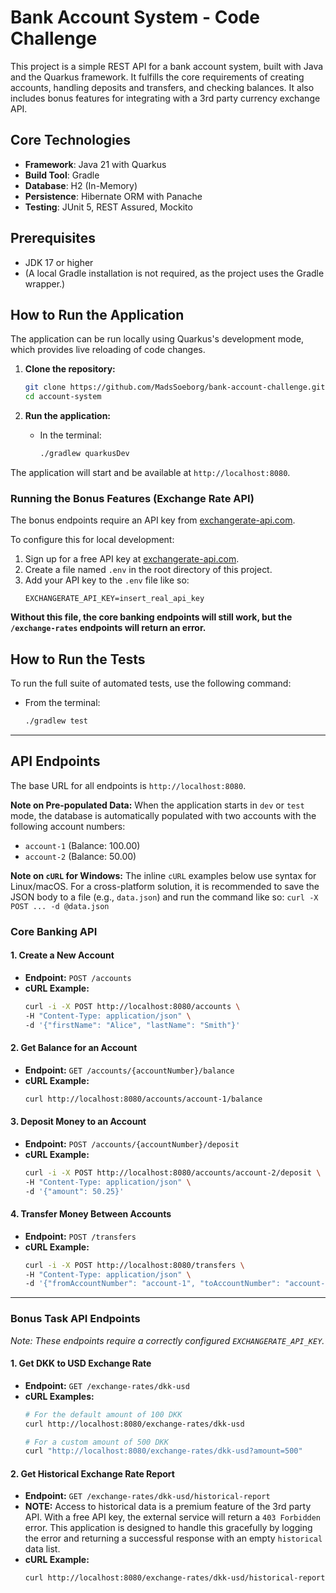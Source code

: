 # Bank Account System - Code Challenge

This project is a simple REST API for a bank account system, built with Java and the Quarkus framework. It fulfills the core requirements of creating accounts, handling deposits and transfers, and checking balances. It also includes bonus features for integrating with a 3rd party currency exchange API.


## Core Technologies

*   **Framework**: Java 21 with Quarkus
*   **Build Tool**: Gradle
*   **Database**: H2 (In-Memory)
*   **Persistence**: Hibernate ORM with Panache
*   **Testing**: JUnit 5, REST Assured, Mockito

## Prerequisites

*   JDK 17 or higher
*   (A local Gradle installation is not required, as the project uses the Gradle wrapper.)

## How to Run the Application

The application can be run locally using Quarkus's development mode, which provides live reloading of code changes.

1.  **Clone the repository:**
    ```bash
    git clone https://github.com/MadsSoeborg/bank-account-challenge.git
    cd account-system
    ```

2.  **Run the application:**
    *   In the terminal:
        ```bash
        ./gradlew quarkusDev
        ```


The application will start and be available at `http://localhost:8080`.

### Running the Bonus Features (Exchange Rate API)

The bonus endpoints require an API key from [exchangerate-api.com](https://www.exchangerate-api.com/).

To configure this for local development:
1.  Sign up for a free API key at [exchangerate-api.com](https://www.exchangerate-api.com/).
2.  Create a file named `.env` in the root directory of this project.
3.  Add your API key to the `.env` file like so:
    ```
    EXCHANGERATE_API_KEY=insert_real_api_key
    ```
**Without this file, the core banking endpoints will still work, but the `/exchange-rates` endpoints will return an error.**

## How to Run the Tests

To run the full suite of automated tests, use the following command:

*   From the terminal:
    ```bash
    ./gradlew test
    ```


---

## API Endpoints

The base URL for all endpoints is `http://localhost:8080`.

**Note on Pre-populated Data:** When the application starts in `dev` or `test` mode, the database is automatically populated with two accounts with the following account numbers:
*   `account-1` (Balance: 100.00)
*   `account-2` (Balance: 50.00)

**Note on `cURL` for Windows:** The inline `cURL` examples below use syntax for Linux/macOS. For a cross-platform solution, it is recommended to save the JSON body to a file (e.g., `data.json`) and run the command like so:
`curl -X POST ... -d @data.json`

### Core Banking API

#### 1. Create a New Account
*   **Endpoint:** `POST /accounts`
*   **cURL Example:**
    ```bash
    curl -i -X POST http://localhost:8080/accounts \
    -H "Content-Type: application/json" \
    -d '{"firstName": "Alice", "lastName": "Smith"}'
    ```

#### 2. Get Balance for an Account
*   **Endpoint:** `GET /accounts/{accountNumber}/balance`
*   **cURL Example:**
    ```bash
    curl http://localhost:8080/accounts/account-1/balance
    ```

#### 3. Deposit Money to an Account
*   **Endpoint:** `POST /accounts/{accountNumber}/deposit`
*   **cURL Example:**
    ```bash
    curl -i -X POST http://localhost:8080/accounts/account-2/deposit \
    -H "Content-Type: application/json" \
    -d '{"amount": 50.25}'
    ```

#### 4. Transfer Money Between Accounts
*   **Endpoint:** `POST /transfers`
*   **cURL Example:**
    ```bash
    curl -i -X POST http://localhost:8080/transfers \
    -H "Content-Type: application/json" \
    -d '{"fromAccountNumber": "account-1", "toAccountNumber": "account-2", "amount": 75.00}'
    ```

---

### Bonus Task API Endpoints

_Note: These endpoints require a correctly configured `EXCHANGERATE_API_KEY`._

#### 1. Get DKK to USD Exchange Rate
*   **Endpoint:** `GET /exchange-rates/dkk-usd`
*   **cURL Examples:**
    ```bash
    # For the default amount of 100 DKK
    curl http://localhost:8080/exchange-rates/dkk-usd

    # For a custom amount of 500 DKK
    curl "http://localhost:8080/exchange-rates/dkk-usd?amount=500"
    ```

#### 2. Get Historical Exchange Rate Report
*   **Endpoint:** `GET /exchange-rates/dkk-usd/historical-report`
*   **NOTE:** Access to historical data is a premium feature of the 3rd party API. With a free API key, the external service will return a `403 Forbidden` error. This application is designed to handle this gracefully by logging the error and returning a successful response with an empty `historical` data list.
*   **cURL Example:**
    ```bash
    curl http://localhost:8080/exchange-rates/dkk-usd/historical-report
    ```